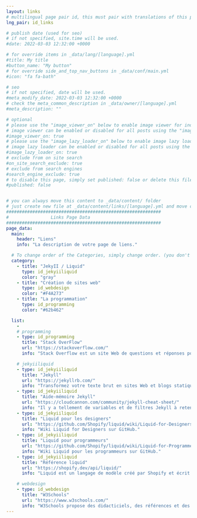 ```yaml
---
layout: links
# multilingual page pair id, this must pair with translations of this page. (This name must be unique)
lng_pair: id_links

# publish date (used for seo)
# if not specified, site.time will be used.
#date: 2022-03-03 12:32:00 +0000

# for override items in _data/lang/[language].yml
#title: My title
#button_name: "My button"
# for override side_and_top_nav_buttons in _data/conf/main.yml
#icon: "fa fa-bath"

# seo
# if not specified, date will be used.
#meta_modify_date: 2022-03-03 12:32:00 +0000
# check the meta_common_description in _data/owner/[language].yml
#meta_description: ""

# optional
# please use the "image_viewer_on" below to enable image viewer for individual pages or posts (_posts/ or [language]/_posts folders).
# image viewer can be enabled or disabled for all posts using the "image_viewer_posts: true" setting in _data/conf/main.yml.
#image_viewer_on: true
# please use the "image_lazy_loader_on" below to enable image lazy loader for individual pages or posts (_posts/ or [language]/_posts folders).
# image lazy loader can be enabled or disabled for all posts using the "image_lazy_loader_posts: true" setting in _data/conf/main.yml.
#image_lazy_loader_on: true
# exclude from on site search
#on_site_search_exclude: true
# exclude from search engines
#search_engine_exclude: true
# to disable this page, simply set published: false or delete this file
#published: false


# you can always move this content to _data/content/ folder
# just create new file at _data/content/links/[language].yml and move content below.
###########################################################
#                Links Page Data
###########################################################
page_data:
  main:
    header: "Liens"
    info: "La description de votre page de liens."

  # To change order of the Categories, simply change order. (you don't need to change list order.)
  category:
    - title: "JekyII / Liquid"
      type: id_jekyiiliquid
      color: "gray"
    - title: "Création de sites web"
      type: id_webdesign
      color: "#F4A273"
    - title: "La programmation"
      type: id_programming
      color: "#62b462"

  list:
    -
    # programming
    - type: id_programming
      title: "Stack OverFlow"
      url: "https://stackoverflow.com/"
      info: "Stack Overflow est un site Web de questions et réponses pour les programmeurs professionnels et enthousiastes."

    # jekyiiliquid
    - type: id_jekyiiliquid
      title: "Jekyll"
      url: "https://jekyllrb.com/"
      info: "Transformez votre texte brut en sites Web et blogs statiques."
    - type: id_jekyiiliquid
      title: "Aide-mémoire Jekyll"
      url: "https://cloudcannon.com/community/jekyll-cheat-sheet/"
      info: "Il y a tellement de variables et de filtres Jekyll à retenir et il peut être difficile de tout garder en tête. Cette feuille de triche sert de référence rapide de tout ce que Jekyll peut faire."
    - type: id_jekyiiliquid
      title: "Liquid pour les designers"
      url: "https://github.com/Shopify/liquid/wiki/Liquid-for-Designers"
      info: "Wiki Liquid for Designers sur GitHub."
    - type: id_jekyiiliquid
      title: "Liquid pour programmeurs"
      url: "https://github.com/Shopify/liquid/wiki/Liquid-for-Programmers"
      info: "Wiki Liquid pour les programmeurs sur GitHub."
    - type: id_jekyiiliquid
      title: "Référence liquid"
      url: "https://shopify.dev/api/liquid/"
      info: "Liquid est un langage de modèle créé par Shopify et écrit en Ruby. Il est maintenant disponible en tant que projet open source sur GitHub."

    # webdesign
    - type: id_webdesign
      title: "W3Schools"
      url: "https://www.w3schools.com/"
      info: "W3Schools propose des didacticiels, des références et des exercices en ligne gratuits dans toutes les principales langues du Web. Couvrant des sujets populaires comme HTML, CSS, JavaScript, Python, SQL, Java et bien d'autres."
---
```

